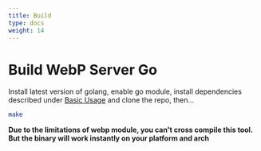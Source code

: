 ```yaml
---
title: Build
type: docs
weight: 14
---
```


# Build WebP Server Go

Install latest version of golang, enable go module, install dependencies described under [Basic Usage](/usage/basic-usage/) and clone the repo, then...

```sh
make
```

**Due to the limitations of webp module, you can't cross compile this tool. 
But the binary will work instantly on your platform and arch**